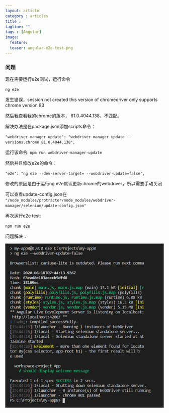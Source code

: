 ```yaml
---
layout: article
category : articles
title :  
tagline: ""
tags : [Angular]
image:
  feature:
  teaser: angular-e2e-test.png
---
```



### 问题
现在需要运行e2e测试，运行命令

`ng e2e`

发生错误，session not created this version of chromedriver only supports chrome version 83

然后我查看我的chrome的版本， 81.0.4044.138，不匹配。

解决办法是在package.json添加scripts命令：

`"webdriver-manager-update": "webdriver-manager update --versions.chrome 81.0.4044.138",`

运行该命令:
`npm run webdriver-manager-update`

然后并且修改e2e的命令：

 `"e2e": "ng e2e --dev-server-target= --webdriver-update=false",`

修改的原因是由于运行ng e2e默认更新chrome的webdriver，所以需要手动关闭

可以查看update-config.json在
`"/node_modules/protractor/node_modules/webdriver-manager/selenium/update-config.json"`

再次运行e2e test:

`npm run e2e`

问题解决：

![结果](/images/e2e-test-result.PNG)
